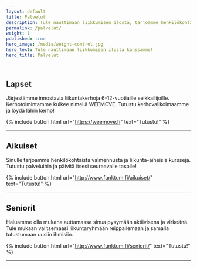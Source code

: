 ```yaml
---
layout: default
title: Palvelut
description: Tule nauttimaan liikkumisen ilosta, tarjoamme henkilökohtaista valmennusta ja ryhmäliikuntatunteja.
permalink: /palvelut/
weight: 1
published: true
hero_image: /media/weight-control.jpg
hero_text: Tule nauttimaan liikkumisen ilosta kanssamme!
hero_title: Palvelut

---
```


## Lapset

Järjestämme innostavia liikuntakerhoja 6-12-vuotiaille seikkailijoille. Kerhotoimintamme kulkee nimellä WEEMOVE. Tutustu kerhovalikoimaamme ja löydä lähin kerho!

{% include button.html url="https://weemove.fi" text="Tutustu!" %}

---

## Aikuiset

Sinulle tarjoamme henkilökohtaista valmennusta ja liikunta-aiheisia kursseja. Tutustu palveluihin ja päivitä itsesi seuraavalle tasolle!

{% include button.html url="http://www.funktum.fi/aikuiset/" text="Tutustu!" %}

---

## Seniorit

Haluamme olla mukana auttamassa sinua pysymään aktiivisena ja virkeänä. Tule mukaan valitsemaasi liikuntaryhmään reippailemaan ja samalla tutustumaan uusiin ihmisiin. 

{% include button.html url="http://www.funktum.fi/seniorit/" text="Tutustu!" %}

---


